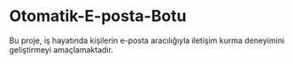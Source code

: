 # Otomatik-E-posta-Botu
Bu proje, iş hayatında kişilerin e-posta aracılığıyla iletişim kurma deneyimini geliştirmeyi amaçlamaktadır.
